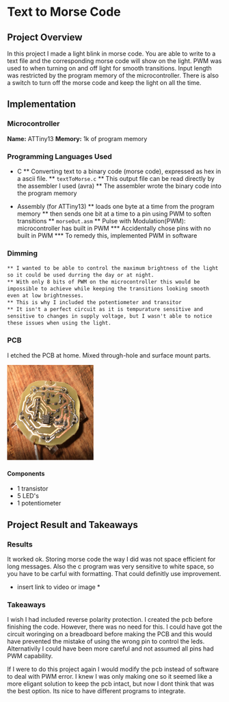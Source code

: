 # Text to Morse Code

## Project Overview

In this project I made a light blink in morse code. You are able to write to a text file and the corresponding morse code will show on the light. PWM was used to when turning on and off light for smooth transitions. Input length was restricted by the program memory of the microcontroller. There is also a switch to turn off the morse code and keep the light on all the time.

## Implementation

### Microcontroller
**Name:** ATTiny13
**Memory:** 1k of program memory


### Programming Languages Used
* C
    ** Converting text to a binary code (morse code), expressed as hex in a ascii file.
    ** `textToMorse.c`
    ** This output file can be read directly by the assembler I used (avra)
    ** The assembler wrote the binary code into the program memory

* Assembly (for ATTiny13)
    ** loads one byte at a time from the program memory
    ** then sends one bit at a time to a pin using PWM to soften transitions
    ** `morseOut.asm`
    ** Pulse with Modulation(PWM): microcontroller has built in PWM
        *** Accidentally chose pins with no built in PWM
        *** To remedy this, implemented PWM in software

### Dimming
    ** I wanted to be able to control the maximum brightness of the light so it could be used durring the day or at night.
    ** With only 8 bits of PWM on the microcontroller this would be impossible to achieve while keeping the transitions looking smooth even at low brightnesses. 
    ** This is why I included the potentiometer and transitor
    ** It isn't a perfect circuit as it is tempurature sensitive and sensitive to changes in supply voltage, but I wasn't able to notice these issues when using the light.

### PCB
I etched the PCB at home. Mixed through-hole and surface mount parts. 

<img src="images/pcbBack.JPG" width = "40%" />

#### Components
* 1 transistor
* 5 LED's
* 1 potentiometer

## Project Result and Takeaways

### Results
It worked ok. Storing morse code the way I did was not space efficient for long messages. Also the c program was very sensitive to white space, so you have to be carful with formatting. That could definitly use improvement.
* insert link to video or image * 

### Takeaways
I wish I had included reverse polarity protection.
I created the pcb before finishing the code. However, there was no need for this. I could have got the circuit woringing on a breadboard before making the PCB and this would have prevented the mistake of using the wrong pin to control the leds. Alternativily I could have been more careful and not assumed all pins had PWM capability.

If I were to do this project again I would modify the pcb instead of software to deal with PWM error. I knew I was only making one so it seemed like a more eligant solution to keep the pcb intact, but now I dont think that was the best option. 
Its nice to have different programs to integrate.
